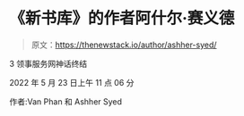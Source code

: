 # 《新书库》的作者阿什尔·赛义德

> 原文：<https://thenewstack.io/author/ashher-syed/>

3 领事服务网神话终结

2022 年 5 月 23 日上午 11 点 06 分

作者:Van Phan 和 Ashher Syed